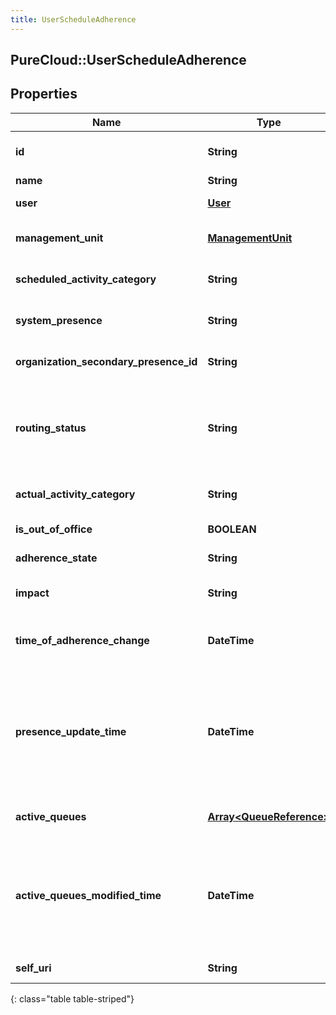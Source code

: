```yaml
---
title: UserScheduleAdherence
---
```

## PureCloud::UserScheduleAdherence

## Properties

|Name | Type | Description | Notes|
|------------ | ------------- | ------------- | -------------|
| **id** | **String** | The globally unique identifier for the object. | [optional] |
| **name** | **String** |  | [optional] |
| **user** | [**User**](User.html) | The user for whom this status applies | [optional] |
| **management_unit** | [**ManagementUnit**](ManagementUnit.html) | The management unit to which this user belongs | [optional] |
| **scheduled_activity_category** | **String** | Activity for which the user is scheduled | [optional] |
| **system_presence** | **String** | Actual underlying system presence value | [optional] |
| **organization_secondary_presence_id** | **String** | Organization Secondary Presence Id. | [optional] |
| **routing_status** | **String** | Actual underlying routing status, used to determine whether a user is actually in adherence when OnQueue | [optional] |
| **actual_activity_category** | **String** | Activity in which the user is actually engaged | [optional] |
| **is_out_of_office** | **BOOLEAN** | Whether the user is marked OutOfOffice | [optional] |
| **adherence_state** | **String** | The user&#39;s current adherence state | [optional] |
| **impact** | **String** | The impact of the user&#39;s current adherenceState | [optional] |
| **time_of_adherence_change** | **DateTime** | Time when the user entered the current adherenceState in ISO-8601 format | [optional] |
| **presence_update_time** | **DateTime** | Time when presence was last updated.  Used to calculate time in current status. Date time is represented as an ISO-8601 string. For example: yyyy-MM-ddTHH:mm:ss.SSSZ | [optional] |
| **active_queues** | [**Array&lt;QueueReference&gt;**](QueueReference.html) | The list of queues to which this user is joined | [optional] |
| **active_queues_modified_time** | **DateTime** | Time when the list of active queues for this user was last updated. Date time is represented as an ISO-8601 string. For example: yyyy-MM-ddTHH:mm:ss.SSSZ | [optional] |
| **self_uri** | **String** | The URI for this object | [optional] |
{: class="table table-striped"}


